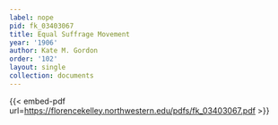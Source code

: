 ```yaml
---
label: nope
pid: fk_03403067
title: Equal Suffrage Movement
year: '1906'
author: Kate M. Gordon
order: '102'
layout: single
collection: documents
---
```



{{< embed-pdf url=https://florencekelley.northwestern.edu/pdfs/fk_03403067.pdf >}}